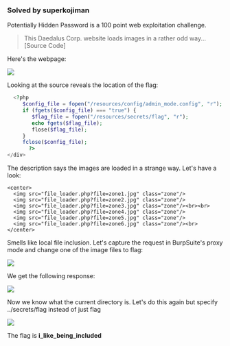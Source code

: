 ### Solved by superkojiman

Potentially Hidden Password is a 100 point web exploitation challenge. 

> This Daedalus Corp. website loads images in a rather odd way... [Source Code]

Here's the webpage:

![](/images/2014/pico/potentially_hidden_password/01.png)

Looking at the source reveals the location of the flag: 

```php
  <?php
     $config_file = fopen("/resources/config/admin_mode.config", "r");
     if (fgets($config_file) === "true") {
        $flag_file = fopen("/resources/secrets/flag", "r");
        echo fgets($flag_file);
        flose($flag_file);
     }
     fclose($config_file);
       ?>
</div>
```

The description says the images are loaded in a strange way. Let's have a look: 

```
<center>
  <img src="file_loader.php?file=zone1.jpg" class="zone"/>
  <img src="file_loader.php?file=zone2.jpg" class="zone"/>
  <img src="file_loader.php?file=zone3.jpg" class="zone"/><br><br>
  <img src="file_loader.php?file=zone4.jpg" class="zone"/>
  <img src="file_loader.php?file=zone5.jpg" class="zone"/>
  <img src="file_loader.php?file=zone6.jpg" class="zone"/><br>
</center>
```

Smells like local file inclusion. Let's capture the request in BurpSuite's proxy mode and change one of the image files to flag:

![](/images/2014/pico/potentially_hidden_password/02.png)

We get the following response: 

![](/images/2014/pico/potentially_hidden_password/03.png)

Now we know what the current directory is. Let's do this again but specify ../secrets/flag instead of just flag

![](/images/2014/pico/potentially_hidden_password/04.png)

The flag is **i_like_being_included**
